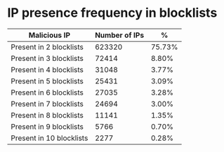# IP presence frequency in blocklists
| Malicious IP | Number of IPs | % |
|----|----|----|
| Present in 2 blocklists | 623320 | 75.73% |
| Present in 3 blocklists | 72414 | 8.80% |
| Present in 4 blocklists | 31048 | 3.77% |
| Present in 5 blocklists | 25431 | 3.09% |
| Present in 6 blocklists | 27035 | 3.28% |
| Present in 7 blocklists | 24694 | 3.00% |
| Present in 8 blocklists | 11141 | 1.35% |
| Present in 9 blocklists | 5766 | 0.70% |
| Present in 10 blocklists | 2277 | 0.28% |
